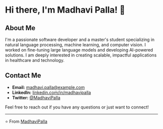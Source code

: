 # Hi there, I'm Madhavi Palla! 👋

## About Me
I'm a passionate software developer and a master's student specializing in natural language processing, machine learning, and computer vision. I worked on fine-tuning large language models and developing AI-powered solutions. I am deeply interested in creating scalable, impactful applications in healthcare and technology.

## Contact Me
- **Email:** [madhavi.palla@example.com](mailto:madhavi.palla09@example.com)
- **LinkedIn:** [linkedin.com/in/madhavipalla](https://linkedin.com/in/madhavipalla)
- **Twitter:** [@MadhaviPalla](https://twitter.com/MadhaviPalla)

Feel free to reach out if you have any questions or just want to connect!

---

⭐️ From [MadhaviPalla](https://github.com/MadhaviPalla)

<!---
MadhaviPalla/MadhaviPalla is a ✨ special ✨ repository because its `README.md` (this file) appears on your GitHub profile.
You can click the Preview link to take a look at your changes.
--->
